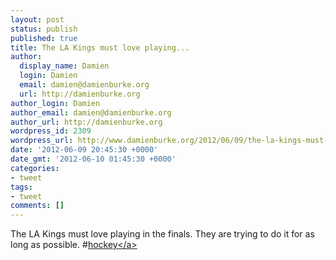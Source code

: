 ```yaml
---
layout: post
status: publish
published: true
title: The LA Kings must love playing...
author:
  display_name: Damien
  login: Damien
  email: damien@damienburke.org
  url: http://damienburke.org
author_login: Damien
author_email: damien@damienburke.org
author_url: http://damienburke.org
wordpress_id: 2309
wordpress_url: http://www.damienburke.org/2012/06/09/the-la-kings-must-love-playing/
date: '2012-06-09 20:45:30 +0000'
date_gmt: '2012-06-10 01:45:30 +0000'
categories:
- tweet
tags:
- tweet
comments: []
---
```

<p>The LA Kings must love playing in the finals. They are trying to do it for as long as possible. #<a href="http:&#47;&#47;search.twitter.com&#47;search?q=%23hockey" class="aktt_hashtag">hockey<&#47;a></p>
